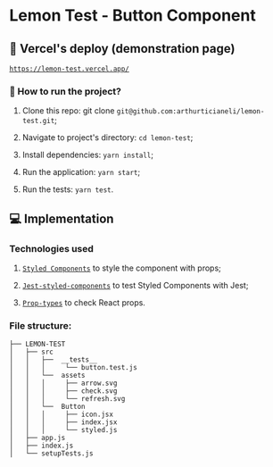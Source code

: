 # Lemon Test - Button Component

## :mag_right: Vercel's deploy (demonstration page)

<a target="_blank" href="https://lemon-test.vercel.app/">`https://lemon-test.vercel.app/`</a>

### :rocket: How to run the project?

1. Clone this repo: git clone `git@github.com:arthurticianeli/lemon-test.git`;

2. Navigate to project's directory: `cd lemon-test`;

3. Install dependencies: `yarn install`;

4. Run the application: `yarn start`;

6. Run the tests: `yarn test`.

## :computer: Implementation

### Technologies used

1.  <a target="_blank" href="https://github.com/styled-components/styled-components">`Styled Components`</a> to style the component with props;

2. <a target="_blank" href="https://github.com/styled-components/jest-styled-components">`Jest-styled-components`</a> to test Styled Components with Jest;

3.  <a target="_blank" href="https://github.com/facebook/prop-types">`Prop-types`</a> to check React props.

### File structure:
```
├── LEMON-TEST
│   ├── src
│   │   ├──  __tests__
│   │   │     └── button.test.js
│   │   └──  assets
│   │   │     ├── arrow.svg
│   │   │     ├── check.svg
│   │   │     └── refresh.svg
│   │   └──  Button
│   │   │     ├── icon.jsx
│   │   │     ├── index.jsx
│   │   │     └── styled.js
│   ├── app.js
│   ├── index.js
│   └── setupTests.js
